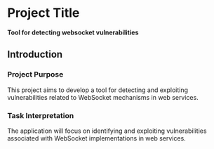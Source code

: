 # Project Title

**Tool for detecting websocket vulnerabilities**


## Introduction

### Project Purpose

This project aims to develop a tool for detecting and exploiting vulnerabilities related to WebSocket mechanisms in web services.

### Task Interpretation

The application will focus on identifying and exploiting vulnerabilities associated with WebSocket implementations in web services.

